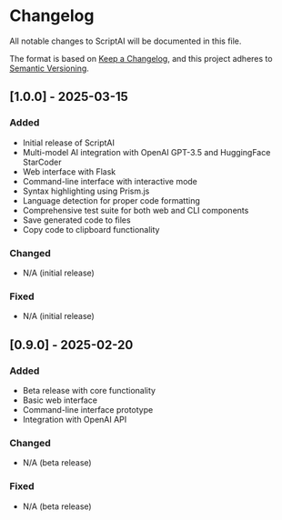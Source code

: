 # Changelog

All notable changes to ScriptAI will be documented in this file.

The format is based on [Keep a Changelog](https://keepachangelog.com/en/1.0.0/),
and this project adheres to [Semantic Versioning](https://semver.org/spec/v2.0.0.html).

## [1.0.0] - 2025-03-15

### Added
- Initial release of ScriptAI
- Multi-model AI integration with OpenAI GPT-3.5 and HuggingFace StarCoder
- Web interface with Flask
- Command-line interface with interactive mode
- Syntax highlighting using Prism.js
- Language detection for proper code formatting
- Comprehensive test suite for both web and CLI components
- Save generated code to files
- Copy code to clipboard functionality

### Changed
- N/A (initial release)

### Fixed
- N/A (initial release)

## [0.9.0] - 2025-02-20

### Added
- Beta release with core functionality
- Basic web interface
- Command-line interface prototype
- Integration with OpenAI API

### Changed
- N/A (beta release)

### Fixed
- N/A (beta release)